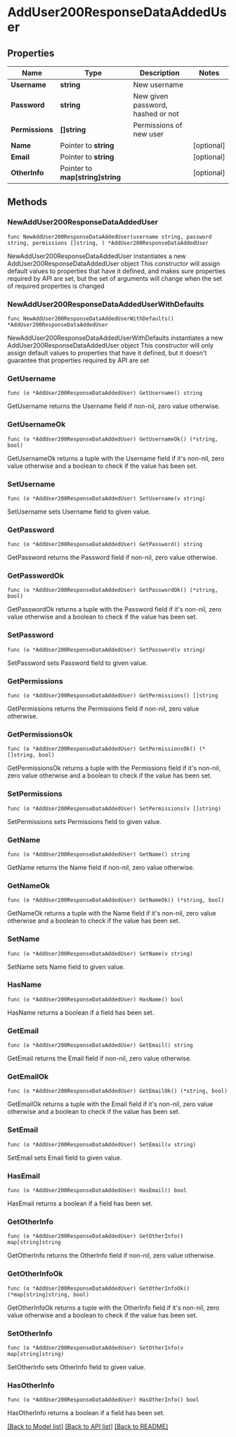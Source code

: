 # AddUser200ResponseDataAddedUser

## Properties

Name | Type | Description | Notes
------------ | ------------- | ------------- | -------------
**Username** | **string** | New username | 
**Password** | **string** | New given password, hashed or not | 
**Permissions** | **[]string** | Permissions of new user | 
**Name** | Pointer to **string** |  | [optional] 
**Email** | Pointer to **string** |  | [optional] 
**OtherInfo** | Pointer to **map[string]string** |  | [optional] 

## Methods

### NewAddUser200ResponseDataAddedUser

`func NewAddUser200ResponseDataAddedUser(username string, password string, permissions []string, ) *AddUser200ResponseDataAddedUser`

NewAddUser200ResponseDataAddedUser instantiates a new AddUser200ResponseDataAddedUser object
This constructor will assign default values to properties that have it defined,
and makes sure properties required by API are set, but the set of arguments
will change when the set of required properties is changed

### NewAddUser200ResponseDataAddedUserWithDefaults

`func NewAddUser200ResponseDataAddedUserWithDefaults() *AddUser200ResponseDataAddedUser`

NewAddUser200ResponseDataAddedUserWithDefaults instantiates a new AddUser200ResponseDataAddedUser object
This constructor will only assign default values to properties that have it defined,
but it doesn't guarantee that properties required by API are set

### GetUsername

`func (o *AddUser200ResponseDataAddedUser) GetUsername() string`

GetUsername returns the Username field if non-nil, zero value otherwise.

### GetUsernameOk

`func (o *AddUser200ResponseDataAddedUser) GetUsernameOk() (*string, bool)`

GetUsernameOk returns a tuple with the Username field if it's non-nil, zero value otherwise
and a boolean to check if the value has been set.

### SetUsername

`func (o *AddUser200ResponseDataAddedUser) SetUsername(v string)`

SetUsername sets Username field to given value.


### GetPassword

`func (o *AddUser200ResponseDataAddedUser) GetPassword() string`

GetPassword returns the Password field if non-nil, zero value otherwise.

### GetPasswordOk

`func (o *AddUser200ResponseDataAddedUser) GetPasswordOk() (*string, bool)`

GetPasswordOk returns a tuple with the Password field if it's non-nil, zero value otherwise
and a boolean to check if the value has been set.

### SetPassword

`func (o *AddUser200ResponseDataAddedUser) SetPassword(v string)`

SetPassword sets Password field to given value.


### GetPermissions

`func (o *AddUser200ResponseDataAddedUser) GetPermissions() []string`

GetPermissions returns the Permissions field if non-nil, zero value otherwise.

### GetPermissionsOk

`func (o *AddUser200ResponseDataAddedUser) GetPermissionsOk() (*[]string, bool)`

GetPermissionsOk returns a tuple with the Permissions field if it's non-nil, zero value otherwise
and a boolean to check if the value has been set.

### SetPermissions

`func (o *AddUser200ResponseDataAddedUser) SetPermissions(v []string)`

SetPermissions sets Permissions field to given value.


### GetName

`func (o *AddUser200ResponseDataAddedUser) GetName() string`

GetName returns the Name field if non-nil, zero value otherwise.

### GetNameOk

`func (o *AddUser200ResponseDataAddedUser) GetNameOk() (*string, bool)`

GetNameOk returns a tuple with the Name field if it's non-nil, zero value otherwise
and a boolean to check if the value has been set.

### SetName

`func (o *AddUser200ResponseDataAddedUser) SetName(v string)`

SetName sets Name field to given value.

### HasName

`func (o *AddUser200ResponseDataAddedUser) HasName() bool`

HasName returns a boolean if a field has been set.

### GetEmail

`func (o *AddUser200ResponseDataAddedUser) GetEmail() string`

GetEmail returns the Email field if non-nil, zero value otherwise.

### GetEmailOk

`func (o *AddUser200ResponseDataAddedUser) GetEmailOk() (*string, bool)`

GetEmailOk returns a tuple with the Email field if it's non-nil, zero value otherwise
and a boolean to check if the value has been set.

### SetEmail

`func (o *AddUser200ResponseDataAddedUser) SetEmail(v string)`

SetEmail sets Email field to given value.

### HasEmail

`func (o *AddUser200ResponseDataAddedUser) HasEmail() bool`

HasEmail returns a boolean if a field has been set.

### GetOtherInfo

`func (o *AddUser200ResponseDataAddedUser) GetOtherInfo() map[string]string`

GetOtherInfo returns the OtherInfo field if non-nil, zero value otherwise.

### GetOtherInfoOk

`func (o *AddUser200ResponseDataAddedUser) GetOtherInfoOk() (*map[string]string, bool)`

GetOtherInfoOk returns a tuple with the OtherInfo field if it's non-nil, zero value otherwise
and a boolean to check if the value has been set.

### SetOtherInfo

`func (o *AddUser200ResponseDataAddedUser) SetOtherInfo(v map[string]string)`

SetOtherInfo sets OtherInfo field to given value.

### HasOtherInfo

`func (o *AddUser200ResponseDataAddedUser) HasOtherInfo() bool`

HasOtherInfo returns a boolean if a field has been set.


[[Back to Model list]](../README.md#documentation-for-models) [[Back to API list]](../README.md#documentation-for-api-endpoints) [[Back to README]](../README.md)


